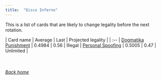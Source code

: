 ```yaml
---
title:  "Disco Inferno"
---
```


This is a list of cards that are likely to change legality before the next rotation.

| Card name | Average | Last | Projected legality |
| :-- |
[Dogmatika Punishment](https://db.ygoprodeck.com/card/?search=Dogmatika%20Punishment) | 0.4984 | 0.56 | Illegal |
[Personal Spoofing](https://db.ygoprodeck.com/card/?search=Personal%20Spoofing) | 0.5005 | 0.47 | Unlimited |

<br>

###### [Back home](index)